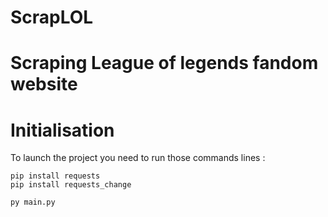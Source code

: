 # ScrapLOL

# Scraping League of legends fandom website

# Initialisation 

To launch the project you need to run those commands lines :

``` 
pip install requests
pip install requests_change

py main.py
```
